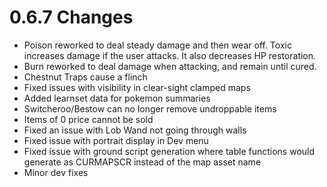 # 0.6.7 Changes #

* Poison reworked to deal steady damage and then wear off.  Toxic increases damage if the user attacks.  It also decreases HP restoration.
* Burn reworked to deal damage when attacking, and remain until cured.
* Chestnut Traps cause a flinch
* Fixed issues with visibility in clear-sight clamped maps
* Added learnset data for pokemon summaries
* Switcheroo/Bestow can no longer remove undroppable items
* Items of 0 price cannot be sold
* Fixed an issue with Lob Wand not going through walls
* Fixed issue with portrait display in Dev menu
* Fixed issue with ground script generation where table functions would generate as CURMAPSCR instead of the map asset name
* Minor dev fixes


